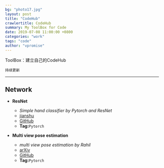 ```yaml
---
bg: "photo17.jpg"
layout: post
title: "CodeHub"
crawlertitle: CodeHub
summary: My ToolBox for Code
date: 2019-07-08 11:00:00 +0800
categories: "work"
tags: "code"
author: "vpromise"
---
```


ToolBox：建立自己的CodeHub

`持续更新`

---
## Network

- **ResNet**
  - *Simple hand classifier by Pytorch and ResNet*
  - [jianshu](https://www.jianshu.com/p/c4723a4409cf)
  - [GitHub](https://github.com/LiMeng95/pytorch_hand_classifier)
  - **Tag:**`Pytorch`

- **Multi view pose estimation**
  - *multi view pose estimation by Rahil*
  - [arXiv](https://arxiv.org/abs/1906.01480)
  - [GitHub](https://github.com/rmehrizi/multi-view-pose-estimation)
  - **Tag:**`Pytorch`